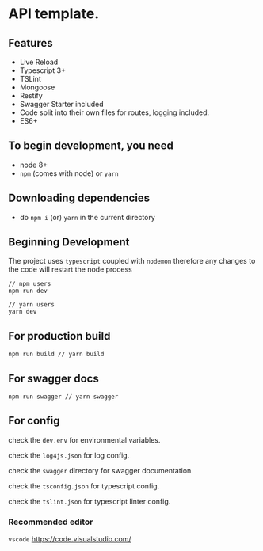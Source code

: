 # API template.
## Features
- Live Reload
- Typescript 3+
- TSLint
- Mongoose
- Restify
- Swagger Starter included
- Code split into their own files for routes, logging included.
- ES6+
## To begin development, you need
- node 8+
- `npm` (comes with node) or `yarn`

## Downloading dependencies
- do `npm i` (or) `yarn` in the current directory

## Beginning Development
The project uses `typescript` coupled with `nodemon` therefore any changes to the code will restart the node process
```
// npm users
npm run dev

// yarn users
yarn dev
```

## For production build
```
npm run build // yarn build
```
## For swagger docs
```
npm run swagger // yarn swagger
```

## For config
check the `dev.env` for environmental variables.

check the `log4js.json` for log config.

check the `swagger` directory for swagger documentation.

check the `tsconfig.json` for typescript config.

check the `tslint.json` for typescript linter config.

### Recommended editor
`vscode`
https://code.visualstudio.com/


